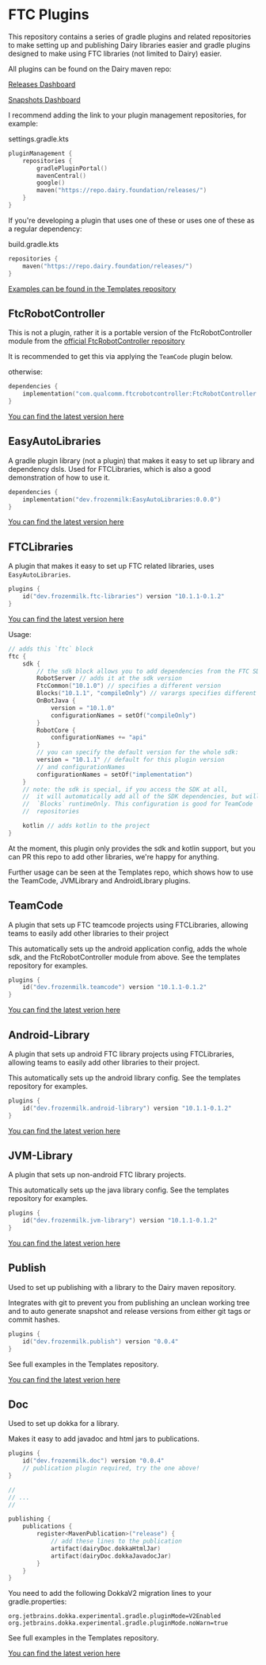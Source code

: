 # FTC Plugins

This repository contains a series of gradle plugins and related repositories to
make setting up and publishing Dairy libraries easier and gradle plugins
designed to make using FTC libraries (not limited to Dairy) easier.

All plugins can be found on the Dairy maven repo:

[Releases Dashboard](https://repo.dairy.foundation/#/releases/)

[Snapshots Dashboard](https://repo.dairy.foundation/#/snapshots/)

I recommend adding the link to your plugin management repositories, for example:

settings.gradle.kts
```kt
pluginManagement {
	repositories {
		gradlePluginPortal()
		mavenCentral()
		google()
		maven("https://repo.dairy.foundation/releases/")
	}
}
```

If you're developing a plugin that uses one of these or uses one of these as a
regular dependency:

build.gradle.kts
```kt
repositories {
    maven("https://repo.dairy.foundation/releases/")
}
```

[Examples can be found in the Templates repository](https://github.com/Dairy-Foundation/Templates)

## FtcRobotController
This is not a plugin, rather it is a portable version of the FtcRobotController
module from the [official FtcRobotController repository](https://github.com/FIRST-Tech-Challenge/FtcRobotController)

It is recommended to get this via applying the `TeamCode` plugin below.

otherwise:
```kt
dependencies {
    implementation("com.qualcomm.ftcrobotcontroller:FtcRobotController:10.1.1")
}
```

[You can find the latest version here](https://repo.dairy.foundation/#/releases/com/qualcomm/ftcrobotcontroller/FtcRobotController)

## EasyAutoLibraries
A gradle plugin library (not a plugin) that makes it easy to set up library and
dependency dsls. Used for FTCLibraries, which is also a good demonstration of
how to use it.

```kt
dependencies {
    implementation("dev.frozenmilk:EasyAutoLibraries:0.0.0")
}
```

[You can find the latest version here](https://repo.dairy.foundation/#/releases/dev/frozenmilk/EasyAutoLibraries)

## FTCLibraries
A plugin that makes it easy to set up FTC related libraries, uses
`EasyAutoLibraries`.

```kt
plugins {
    id("dev.frozenmilk.ftc-libraries") version "10.1.1-0.1.2"
}
```

[You can find the latest version here](https://repo.dairy.foundation/#/releases/dev/frozenmilk/FTCLibraries)

Usage:

```kt
// adds this `ftc` block
ftc {
    sdk {
        // the sdk block allows you to add dependencies from the FTC SDK
        RobotServer // adds it at the sdk version
        FtcCommon("10.1.0") // specifies a different version
        Blocks("10.1.1", "compileOnly") // varargs specifies different configurations
        OnBotJava {
            version = "10.1.0"
            configurationNames = setOf("compileOnly")
        }
        RobotCore {
            configurationNames += "api"
        }
        // you can specify the default version for the whole sdk:
        version = "10.1.1" // default for this plugin version
        // and configurationNames
        configurationNames = setOf("implementation")
    }
    // note: the sdk is special, if you access the SDK at all, 
    //  it will automatically add all of the SDK dependencies, but will make
    //  `Blocks` runtimeOnly. This configuration is good for TeamCode
    //  repositories

    kotlin // adds kotlin to the project
}
```

At the moment, this plugin only provides the sdk and kotlin support, but you can
PR this repo to add other libraries, we're happy for anything.

Further usage can be seen at the Templates repo, which shows how to use the
TeamCode, JVMLibrary and AndroidLibrary plugins.

## TeamCode
A plugin that sets up FTC teamcode projects using FTCLibraries, allowing teams 
to easily add other libraries to their project

This automatically sets up the android application config, adds the whole sdk, 
and the FtcRobotController module from above. See the templates repository for 
examples.

```kt
plugins {
    id("dev.frozenmilk.teamcode") version "10.1.1-0.1.2"
}
```

[You can find the latest verion here](https://repo.dairy.foundation/#/releases/dev/frozenmilk/FTCProjects)

## Android-Library
A plugin that sets up android FTC library projects using FTCLibraries, allowing
teams to easily add other libraries to their project.

This automatically sets up the android library config.
See the templates repository for examples.

```kt
plugins {
    id("dev.frozenmilk.android-library") version "10.1.1-0.1.2"
}
```

[You can find the latest verion here](https://repo.dairy.foundation/#/releases/dev/frozenmilk/FTCProjects)

## JVM-Library
A plugin that sets up non-android FTC library projects.

This automatically sets up the java library config.
See the templates repository for examples.

```kt
plugins {
    id("dev.frozenmilk.jvm-library") version "10.1.1-0.1.2"
}
```

[You can find the latest verion here](https://repo.dairy.foundation/#/releases/dev/frozenmilk/JVMProjects)

## Publish
Used to set up publishing with a library to the Dairy maven repository.

Integrates with git to prevent you from publishing an unclean working tree and 
to auto generate snapshot and release versions from either git tags or commit
hashes.

```kt
plugins {
    id("dev.frozenmilk.publish") version "0.0.4"
}
```

See full examples in the Templates repository.

[You can find the latest verion here](https://repo.dairy.foundation/#/releases/dev/frozenmilk/DairyPublishing)


## Doc
Used to set up dokka for a library.

Makes it easy to add javadoc and html jars to publications.

```kt
plugins {
    id("dev.frozenmilk.doc") version "0.0.4"
    // publication plugin required, try the one above!
}

//
// ...
//

publishing {
	publications {
		register<MavenPublication>("release") {
            // add these lines to the publication
			artifact(dairyDoc.dokkaHtmlJar)
			artifact(dairyDoc.dokkaJavadocJar)
		}
	}
}
```

You need to add the following DokkaV2 migration lines to your gradle.properties:
```
org.jetbrains.dokka.experimental.gradle.pluginMode=V2Enabled
org.jetbrains.dokka.experimental.gradle.pluginMode.noWarn=true
```

See full examples in the Templates repository.

[You can find the latest verion here](https://repo.dairy.foundation/#/releases/dev/frozenmilk/DairyPublishing)
